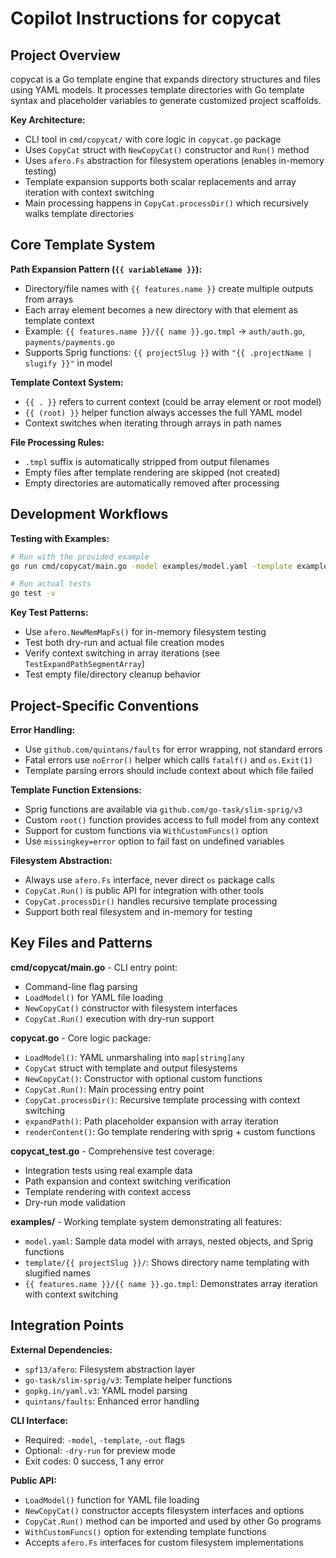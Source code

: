 # Copilot Instructions for copycat

## Project Overview

copycat is a Go template engine that expands directory structures and files using YAML models. It processes template directories with Go template syntax and placeholder variables to generate customized project scaffolds.

**Key Architecture:**
- CLI tool in `cmd/copycat/` with core logic in `copycat.go` package
- Uses `CopyCat` struct with `NewCopyCat()` constructor and `Run()` method
- Uses `afero.Fs` abstraction for filesystem operations (enables in-memory testing)
- Template expansion supports both scalar replacements and array iteration with context switching
- Main processing happens in `CopyCat.processDir()` which recursively walks template directories

## Core Template System

**Path Expansion Pattern (`{{ variableName }}`):**
- Directory/file names with `{{ features.name }}` create multiple outputs from arrays
- Each array element becomes a new directory with that element as template context
- Example: `{{ features.name }}/{{ name }}.go.tmpl` → `auth/auth.go`, `payments/payments.go`
- Supports Sprig functions: `{{ projectSlug }}` with `"{{ .projectName | slugify }}"` in model

**Template Context System:**
- `{{ . }}` refers to current context (could be array element or root model)
- `{{ (root) }}` helper function always accesses the full YAML model
- Context switches when iterating through arrays in path names

**File Processing Rules:**
- `.tmpl` suffix is automatically stripped from output filenames
- Empty files after template rendering are skipped (not created)
- Empty directories are automatically removed after processing

## Development Workflows

**Testing with Examples:**
```bash
# Run with the provided example
go run cmd/copycat/main.go -model examples/model.yaml -template examples/template -out ./output -dry-run

# Run actual tests
go test -v
```

**Key Test Patterns:**
- Use `afero.NewMemMapFs()` for in-memory filesystem testing
- Test both dry-run and actual file creation modes
- Verify context switching in array iterations (see `TestExpandPathSegmentArray`)
- Test empty file/directory cleanup behavior

## Project-Specific Conventions

**Error Handling:**
- Use `github.com/quintans/faults` for error wrapping, not standard errors
- Fatal errors use `noError()` helper which calls `fatalf()` and `os.Exit(1)`
- Template parsing errors should include context about which file failed

**Template Function Extensions:**
- Sprig functions are available via `github.com/go-task/slim-sprig/v3`
- Custom `root()` function provides access to full model from any context
- Support for custom functions via `WithCustomFuncs()` option
- Use `missingkey=error` option to fail fast on undefined variables

**Filesystem Abstraction:**
- Always use `afero.Fs` interface, never direct `os` package calls
- `CopyCat.Run()` is public API for integration with other tools
- `CopyCat.processDir()` handles recursive template processing
- Support both real filesystem and in-memory for testing

## Key Files and Patterns

**cmd/copycat/main.go** - CLI entry point:
- Command-line flag parsing
- `LoadModel()` for YAML file loading
- `NewCopyCat()` constructor with filesystem interfaces
- `CopyCat.Run()` execution with dry-run support

**copycat.go** - Core logic package:
- `LoadModel()`: YAML unmarshaling into `map[string]any`
- `CopyCat` struct with template and output filesystems
- `NewCopyCat()`: Constructor with optional custom functions
- `CopyCat.Run()`: Main processing entry point
- `CopyCat.processDir()`: Recursive template processing with context switching
- `expandPath()`: Path placeholder expansion with array iteration
- `renderContent()`: Go template rendering with sprig + custom functions

**copycat_test.go** - Comprehensive test coverage:
- Integration tests using real example data
- Path expansion and context switching verification
- Template rendering with context access
- Dry-run mode validation

**examples/** - Working template system demonstrating all features:
- `model.yaml`: Sample data model with arrays, nested objects, and Sprig functions
- `template/{{ projectSlug }}/`: Shows directory name templating with slugified names
- `{{ features.name }}/{{ name }}.go.tmpl`: Demonstrates array iteration with context switching

## Integration Points

**External Dependencies:**
- `spf13/afero`: Filesystem abstraction layer
- `go-task/slim-sprig/v3`: Template helper functions
- `gopkg.in/yaml.v3`: YAML model parsing
- `quintans/faults`: Enhanced error handling

**CLI Interface:**
- Required: `-model`, `-template`, `-out` flags
- Optional: `-dry-run` for preview mode
- Exit codes: 0 success, 1 any error

**Public API:**
- `LoadModel()` function for YAML file loading
- `NewCopyCat()` constructor accepts filesystem interfaces and options
- `CopyCat.Run()` method can be imported and used by other Go programs
- `WithCustomFuncs()` option for extending template functions
- Accepts `afero.Fs` interfaces for custom filesystem implementations